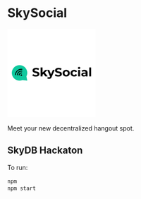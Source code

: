 # SkySocial

![Logo](./dist/SkySocialLogo.png)

Meet your new decentralized hangout spot.


## SkyDB Hackaton

To run:

    npm
    npm start
